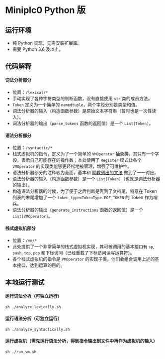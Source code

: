 # Miniplc0 Python 版


## 运行环境
- 纯 Python 实现，无需安装扩展库。
- 需要 Python 3.6 及以上。

## 代码解释

#### 词法分析部分
- 位置：`/lexical/*`
- 手动实现了各种字符类型的判断函数，没有直接使用 `str` 类的成员方法。
- `Token` 定义为一个简单的 `namedtuple`，两个字段分别是类型和值。
- 词法分析器的输入（构造函数参数）是原始文本字符串（暂时也是一次性读入）。
- 词法分析器的输出（`parse_tokens` 函数的返回值）是一个 `List[Token]`。


#### 语法分析部分
- 位置：`/syntactic/*`
- 栈式虚拟机的指令，定义为了一个简单的 `VMOperator` 抽象类，其只有一个字段，表示自己可能存在的操作数；本处使用了 `Register` 模式让各个 `VMOperator` 的实现类能够更轻松地被管理，增强了可维护性。
- 语法分析器部分的注释较为全面，基本和 [助教列出的文法](https://github.com/BUAA-SE-Compiling/miniplc0-handbook/blob/master/readme-cpp.md) 做到了一一对应。
- 语法分析器的输入（构造函数参数）是一个 `List[Token]`（也就是词法分析器的输出）。
- 构造语法分析器的时候，为了便于之后判断是否到了文档尾，特意在 Token 列表的末尾增加了一个 `token_type=TokenType.EOF_TOKEN` 的 Token 作为哨兵。
- 语法分析器的输出（`generate_instructions` 函数的返回值）是一个 `List[VMOperator]`。


#### 栈式虚拟机部分
- 位置：`/vm/*`
- 此处提供了一个非常简单的栈式虚拟机实现，其可被调用的基本接口有 `sp`, `push`, `top`, `pop` 和下标访问（已经重载了下标访问读写运算符）。
- 各个栈式虚拟机的指令是 `VMOperator` 的实现子类，他们会组合调用上述的基本接口，达到运算的目的。


## 本地运行测试

#### 运行词法分析（可独立运行）
```shell script
sh ./analyze_lexically.sh
```

#### 运行语法分析（可独立运行）
```shell script
sh ./analyze_syntactically.sh
```

#### 运行虚拟机（需先运行语法分析，得到指令输出到文件中再作为虚拟机的输入）
```shell script
sh ./run_vm.sh
```
